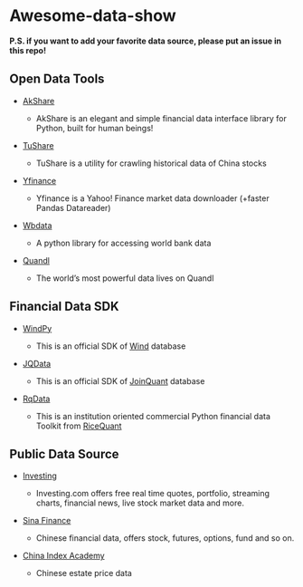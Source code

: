 # Awesome-data-show

**P.S. if you want to add your favorite data source, please put an issue in this repo!**

## Open Data Tools

- [AkShare](https://github.com/jindaxiang/akshare)
  - AkShare is an elegant and simple financial data interface library for Python, built for human beings!
  
- [TuShare](https://github.com/waditu/tushare)
  - TuShare is a utility for crawling historical data of China stocks

- [Yfinance](https://github.com/ranaroussi/yfinance)
  - Yfinance is a Yahoo! Finance market data downloader (+faster Pandas Datareader)

- [Wbdata](https://github.com/OliverSherouse/wbdata)
  - A python library for accessing world bank data
  
- [Quandl](https://www.quandl.com/)
  - The world’s most powerful data lives on Quandl
  
## Financial Data SDK

- [WindPy](https://www.wind.com.cn/download.aspx)
  - This is an official SDK of [Wind](https://www.wind.com.cn/Default.aspx) database

- [JQData](https://github.com/JoinQuant/jqdatasdk)
  - This is an official SDK of [JoinQuant](https://www.joinquant.com/help/api/help?name=JQData) database
  
- [RqData](https://www.ricequant.com/doc/rqdata-institutional#research-version)
  - This is an institution oriented commercial Python financial data Toolkit from [RiceQuant](https://www.ricequant.com/welcome/)
 
## Public Data Source

- [Investing](https://cn.investing.com/)
  - Investing.com offers free real time quotes, portfolio, streaming charts, financial news, live stock market data and more.
  
- [Sina Finance](https://finance.sina.com.cn/)
  - Chinese financial data, offers stock, futures, options, fund and so on.
  
- [China Index Academy](https://industry.fang.com/)
  - Chinese estate price data
